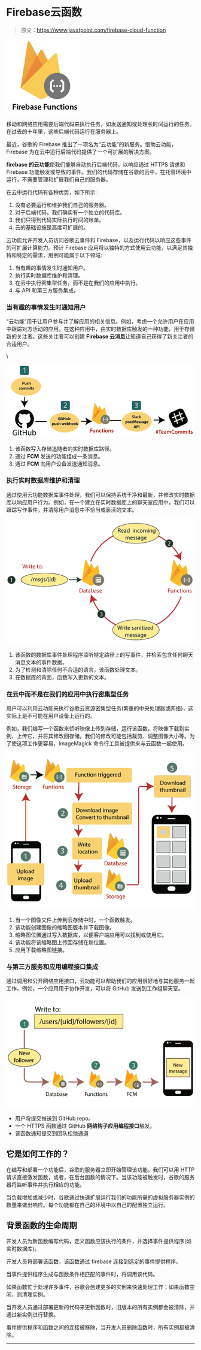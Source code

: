# Firebase云函数

> 原文：<https://www.javatpoint.com/firebase-cloud-function>

![Firebase Cloud Function](img/3c08175ff3efd3f0bf5ac584f2d57a9d.png)

移动和网络应用需要后端代码来执行任务，如发送通知或处理长时间运行的任务。在过去的十年里，这些后端代码运行在服务器上。

最近，谷歌的 Firebase 推出了一项名为“云功能”的新服务。借助云功能，Firebase 为在云中运行后端代码提供了一个可扩展的解决方案。

**firebase 的云功能**使我们能够自动执行后端代码，以响应通过 HTTPS 请求和 Firebase 功能触发或导致的事件。我们的代码存储在谷歌的云中，在托管环境中运行，不需要管理和扩展我们自己的服务器。

在云中运行代码有各种优势，如下所示:

1.  没有必要运行和维护我们自己的服务器。
2.  对于后端代码，我们确实有一个独立的代码库。
3.  我们只得到代码实际执行时间的账单。
4.  云的基础设施是高度可扩展的。

云功能允许开发人员访问谷歌云事件和 Firebase，以及运行代码以响应这些事件的可扩展计算能力。预计 Firebase 应用将以独特的方式使用云功能，以满足其独特和特定的需求，用例可能属于以下领域:

1.  当有趣的事情发生时通知用户。
2.  执行实时数据库维护和清理。
3.  在云中执行密集型任务，而不是在我们的应用中执行。
4.  与 API 和第三方服务集成。

### 当有趣的事情发生时通知用户

“云功能”用于让用户参与并了解应用的相关信息。例如，考虑一个允许用户在应用中跟踪对方活动的应用。在这种应用中，由实时数据库触发的一种功能，用于存储新的关注者。这些关注者可以创建 **Firebase 云消息**让知道自己获得了新关注者的合适用户。

\

![Firebase Cloud Function](img/9f0118fc1c9b0f2d3937b9559bc250b6.png)

1.  该函数写入存储追随者的实时数据库路径。
2.  通过 **FCM** 发送的功能组成一条消息。
3.  通过 **FCM** 向用户设备发送通知消息。

### 执行实时数据库维护和清理

通过使用云功能数据库事件处理，我们可以保持系统干净和最新，并修改实时数据库以响应用户行为。例如，在一个建立在实时数据库上的聊天室应用中，我们可以跟踪写作事件，并清除用户消息中不恰当或亵渎的文本。

![Firebase Cloud Function](img/2c3c538f515b023d335187adbcb37a57.png)

1.  该函数的数据库事件处理程序监听特定路径上的写事件，并检索包含任何聊天消息文本的事件数据。
2.  为了检测和清除任何不合适的语言，该函数处理文本。
3.  在数据库的背面，函数写入更新的文本。

### 在云中而不是在我们的应用中执行密集型任务

用户可以利用云功能来执行谷歌云资源密集型任务(繁重的中央处理器或网络)，这实际上是不可能在用户设备上运行的。

例如，我们编写一个函数来侦听映像上传到存储，运行该函数，将映像下载到实例，上传它，并将其修改回存储。我们的修改可能包括裁剪、调整图像大小等。为了使这项工作更容易，ImageMagick 命令行工具被提供来与云函数一起使用。

![Firebase Cloud Function](img/29589b71acaf6775a63be98c036705fe.png)

1.  当一个图像文件上传到云存储中时，一个函数触发。
2.  该功能创建图像的缩略图版本并下载图像。
3.  缩略图位置通过写入数据库，以便客户端应用可以找到或使用它。
4.  该功能将该缩略图上传回存储在新位置。
5.  应用下载缩略图链接。

### 与第三方服务和应用编程接口集成

通过调用和公开网络应用接口，云功能可以帮助我们的应用很好地与其他服务一起工作。例如，一个应用用于协作开发，可以将 GitHub 发送到工作组聊天室。

![Firebase Cloud Function](img/03e952afedb61ee9920bb338894379d1.png)

*   用户将提交推送到 GitHub repo。
*   一个 HTTPS 函数通过 GitHub **网络钩子应用编程接口**触发。
*   该函数通知提交到团队松弛通道

## 它是如何工作的？

在编写和部署一个功能后，谷歌的服务器立即开始管理该功能。我们可以用 HTTP 请求直接激发函数，或者，在后台函数的情况下。当该功能被触发时，谷歌的服务器将监听事件并执行相应的功能。

当负载增加或减少时，谷歌通过快速扩展运行我们的功能所需的虚拟服务器实例的数量来做出响应。每个功能都在自己的环境中以自己的配置独立运行。

## 背景函数的生命周期

开发人员为新函数编写代码，定义函数应该执行的条件，并选择事件提供程序(如实时数据库)。

开发人员将部署该函数，该函数通过 firebase 连接到选定的事件提供程序。

当事件提供程序生成与函数条件相匹配的事件时，将调用该代码。

如果函数忙于处理许多事件，谷歌会创建更多的实例来快速处理工作；如果函数空闲，则清理实例。

当开发人员通过部署更新的代码来更新函数时，旧版本的所有实例都会被清除，并通过新实例进行替换。

事件提供程序和函数之间的连接被移除，当开发人员删除函数时，所有实例都被清除。

* * *